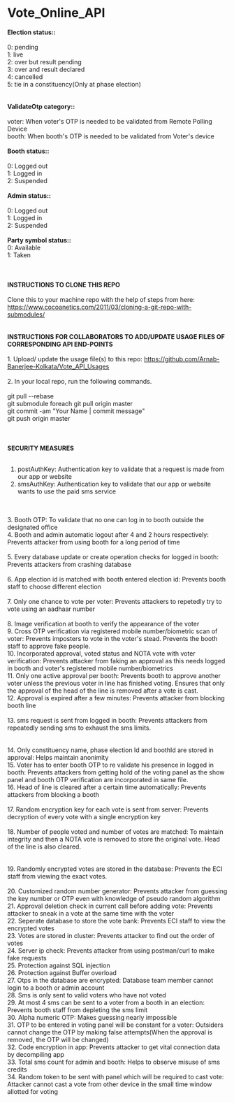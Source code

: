 # Vote_Online_API

<b>Election status::</b><br><br>
    0: pending<br>
    1: live<br>
    2: over but result pending<br>
    3: over and result declared<br>
    4: cancelled<br>
    5: tie in a constituency(Only at phase election)<br>
<br>
<br>
<b>ValidateOtp category::</b><br><br>
    voter: When voter's OTP is needed to be validated from Remote Polling Device<br>
    booth: When booth's OTP is needed to be validated from Voter's device<br>
<br>
<b>Booth status::</b><br><br>
    0: Logged out<br>
    1: Logged in<br>
    2: Suspended<br>
<br>
<b>Admin status::</b><br><br>
    0: Logged out<br>
    1: Logged in<br>
    2: Suspended<br>
<br>
<b>Party symbol status::</b><br>
    0: Available<br>
    1: Taken<br>
<br>
<br>
<br>
<b>INSTRUCTIONS TO CLONE THIS REPO</b><br>
<br>
Clone this to your machine repo with the help of steps from here: https://www.cocoanetics.com/2011/03/cloning-a-git-repo-with-submodules/<br>
<br>
<br>
<b>INSTRUCTIONS FOR COLLABORATORS TO ADD/UPDATE USAGE FILES OF CORRESPONDING API END-POINTS</b><br><br>1. Upload/ update the usage file(s) to this repo: https://github.com/Arnab-Banerjee-Kolkata/Vote_API_Usages<br>
<br>
2. In your local repo, run the following commands.<br>
<br>
      git pull --rebase<br>
      git submodule foreach git pull origin master<br>
      git commit -am "Your Name | commit message"<br>
      git push origin master<br>
<br>
<br>
<br>
<b>SECURITY MEASURES</b><br><br>

1. postAuthKey: Authentication key to validate that a request is made from our app or website<br>
2. smsAuthKey: Authentication key to validate that our app or website wants to use the paid sms service<br>
<br>
<br>
3. Booth OTP: To validate that no one can log in to booth outside the designated office<br>
4. Booth and admin automatic logout after 4 and 2 hours respectively: Prevents attacker from using booth for a long period of time<br>
<br>
5. Every database update or create operation checks for logged in booth: Prevents attackers from crashing database<br>
<br>
6. App election id is matched with booth entered election id: Prevents booth staff to choose different election<br>
<br>
7. Only one chance to vote per voter: Prevents attackers to repetedly try to vote using an aadhaar number<br>
<br>
8. Image verification at booth to verify the appearance of the voter<br>
9. Cross OTP verification via registered mobile number/biometric scan of voter: Prevents imposters to vote in the voter's stead. Prevents the booth staff to approve fake people.<br>
10. Incorporated approval, voted status and NOTA vote with voter verification: Prevents attacker from faking an approval as this needs logged in booth and voter's registered mobile number/biometrics<br>
11. Only one active approval per booth: Prevents booth to approve another voter unless the previous voter in line has finished voting. Ensures that only the approval of the head of the line is removed after a vote is cast.<br>
12. Approval is expired after a few minutes: Prevents attacker from blocking booth line<br>
<br>
13. sms request is sent from logged in booth: Prevents attackers from repeatedly sending sms to exhaust the sms limits.<br>
<br>
<br>
14. Only constituency name, phase election Id and boothId are stored in approval: Helps maintain anonimity<br>
15. Voter has to enter booth OTP to re validate his presence in logged in booth: Prevents attackers from getting hold of the voting panel as the show panel and booth OTP verification are incorporated in same file.<br>
16. Head of line is cleared after a certain time automatically: Prevents attackers from blocking a booth<br> 
<br>
17. Random encryption key for each vote is sent from server: Prevents decryption of every vote with a single encryption key<br> 
<br>
18. Number of people voted and number of votes are matched: To maintain integrity and then a NOTA vote is removed to store the original vote. Head of the line is also cleared.<br>
<br>
<br>
19. Randomly encrypted votes are stored in the database: Prevents the ECI staff from viewing the exact votes.<br>
<br>
20. Customized random number generator: Prevents attacker from guessing the key number or OTP even with knowledge of pseudo random algorithm
<br>
21. Approval deletion check in current call before adding vote: Prevents attacker to sneak in a vote at the same time with the voter
<br>
22. Seperate database to store the vote bank: Prevents ECI staff to view the encrypted votes
<br>
23. Votes are stored in cluster: Prevents attacker to find out the order of votes
<br>
24. Server ip check: Prevents attacker from using postman/curl to make fake requests
<br>
25. Protection against SQL injection
<br>
26. Protection against Buffer overload
<br>
27. Otps in the database are encrypted: Database team member cannot login to a booth or admin account
<br>
28. Sms is only sent to valid voters who have not voted
<br>
29. At most 4 sms can be sent to a voter from a booth in an election: Prevents booth staff from depleting the sms limit
<br>
30. Alpha numeric OTP: Makes guessing nearly impossible
<br>
31. OTP to be entered in voting panel will be constant for a voter: Outsiders cannot change the OTP by making false attempts(When the approval is removed, the OTP will be changed)
<br>
32. Code encryption in app: Prevents attacker to get vital connection data by decompiling app
<br>
33. Total sms count for admin and booth: Helps to observe misuse of sms credits
<br>
34. Random token to be sent with panel which will be required to cast vote: Attacker cannot cast a vote from other device in the small time window allotted for voting
<br>
<br>
<br>
